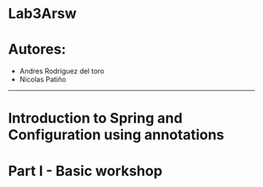 # Lab3Arsw

# Autores:
* Andres Rodriguez del toro
* Nicolas Patiño
---
# Introduction to Spring and Configuration using annotations

# Part I - Basic workshop

